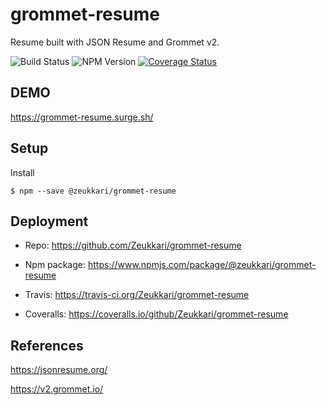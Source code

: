 # grommet-resume

Resume built with JSON Resume and Grommet v2.

![Build Status](https://travis-ci.com/Zeukkari/grommet-resume.svg?branch=master) ![NPM Version](https://badge.fury.io/js/%40zeukkari%2Fgrommet-resume.svg) [![Coverage Status](https://coveralls.io/repos/github/Zeukkari/grommet-resume/badge.svg)](https://coveralls.io/github/Zeukkari/grommet-resume)

## DEMO

https://grommet-resume.surge.sh/

## Setup

Install

```
$ npm --save @zeukkari/grommet-resume
```

## Deployment

- Repo: https://github.com/Zeukkari/grommet-resume

- Npm package: https://www.npmjs.com/package/@zeukkari/grommet-resume

- Travis: https://travis-ci.org/Zeukkari/grommet-resume

- Coveralls: https://coveralls.io/github/Zeukkari/grommet-resume

## References

https://jsonresume.org/

https://v2.grommet.io/
